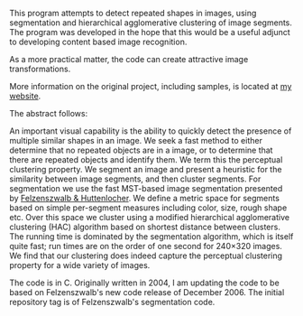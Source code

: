 This program attempts to detect repeated shapes in images, using segmentation and hierarchical agglomerative clustering of image segments. The program was developed in the hope that this would be a useful adjunct to developing content based image recognition.

As a more practical matter, the code can create attractive image transformations.

More information on the original project, including samples, is located at
[my website](http://www.tobydietrich.com/research/detecting-repeated-shapes-in-images/).

The abstract follows:

An important visual capability is the ability to quickly detect the presence of multiple similar shapes in an image. We seek a fast method to either determine that no repeated objects are in a image, or to determine that there are repeated objects and identify them. We term this the perceptual clustering property. We segment an image and present a heuristic for the similarity between image segments, and then cluster segments. For segmentation we use the fast MST-based image segmentation presented by [Felzenszwalb & Huttenlocher](http://people.cs.uchicago.edu/~pff/segment/). We define a metric space for segments based on simple per-segment measures including color, size, rough shape etc. Over this space we cluster using a modified hierarchical agglomerative clustering (HAC) algorithm based on shortest distance between clusters. The running time is dominated by the segmentation algorithm, which is itself quite fast; run times are on the order of one second for 240×320 images. We find that our clustering does indeed capture the perceptual clustering property for a wide variety of images.

The code is in C. Originally written in 2004, I am updating the code to be based on Felzenszwalb's new code release of December 2006. The initial repository tag is of Felzenszwalb's segmentation code.
